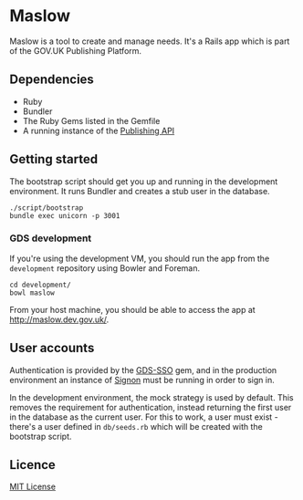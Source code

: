 # Maslow

Maslow is a tool to create and manage needs. It's a Rails app which is
part of the GOV.UK Publishing Platform.

## Dependencies

- Ruby
- Bundler
- The Ruby Gems listed in the Gemfile
- A running instance of the [Publishing API](https://github.com/alphagov/publishing-api)

## Getting started

The bootstrap script should get you up and running in the development environment. It runs Bundler and creates a stub user in the database.

    ./script/bootstrap
    bundle exec unicorn -p 3001

### GDS development

If you're using the development VM, you should run the app from the
`development` repository using Bowler and Foreman.

    cd development/
    bowl maslow

From your host machine, you should be able to access the app at <http://maslow.dev.gov.uk/>.

## User accounts

Authentication is provided by the [GDS-SSO](https://github.com/alphagov/gds-sso) gem, and in the production environment an instance of [Signon](https://github.com/alphagov/signonotron2) must be running in order to sign in.

In the development environment, the mock strategy is used by default. This removes the requirement for authentication, instead returning the first user in the database as the current user. For this to work, a user must exist - there's a user defined in `db/seeds.rb` which will be created with the bootstrap script.

## Licence

[MIT License](LICENCE)
